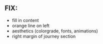 ## FIX:
- fill in content
- orange line on left
- aesthetics (colorgrade, fonts, animations)
- right margin of journey section
